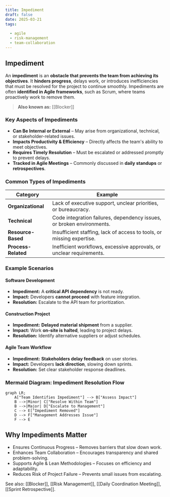 ```yaml
---
title: Impediment
draft: false
date: 2025-03-21
tags:
  
  - agile
  - risk-management
  - team-collaboration
---
```


## **Impediment**
An **impediment** is an **obstacle that prevents the team from achieving its objectives**. It **hinders progress**, delays work, or introduces inefficiencies that must be resolved for the project to continue smoothly. Impediments are often **identified in Agile frameworks**, such as Scrum, where teams proactively work to remove them.

> **Also known as:** [[Blocker]]

### **Key Aspects of Impediments**
- **Can Be Internal or External** – May arise from organizational, technical, or stakeholder-related issues.
- **Impacts Productivity & Efficiency** – Directly affects the team's ability to meet objectives.
- **Requires Timely Resolution** – Must be escalated or addressed promptly to prevent delays.
- **Tracked in Agile Meetings** – Commonly discussed in **daily standups** or **retrospectives**.

### **Common Types of Impediments**
| **Category**         | **Example** |
|----------------------|------------------------------------------------|
| **Organizational**   | Lack of executive support, unclear priorities, or bureaucracy. |
| **Technical**        | Code integration failures, dependency issues, or broken environments. |
| **Resource-Based**   | Insufficient staffing, lack of access to tools, or missing expertise. |
| **Process-Related**  | Inefficient workflows, excessive approvals, or unclear requirements. |

### **Example Scenarios**

#### **Software Development**
- **Impediment:** A **critical API dependency** is not ready.
- **Impact:** Developers **cannot proceed** with feature integration.
- **Resolution:** Escalate to the API team for prioritization.

#### **Construction Project**
- **Impediment:** **Delayed material shipment** from a supplier.
- **Impact:** Work **on-site is halted**, leading to project delays.
- **Resolution:** Identify alternative suppliers or adjust schedules.

#### **Agile Team Workflow**
- **Impediment:** **Stakeholders delay feedback** on user stories.
- **Impact:** Developers **lack direction**, slowing down sprints.
- **Resolution:** Set clear stakeholder response deadlines.

### **Mermaid Diagram: Impediment Resolution Flow**
```mermaid
graph LR;
    A["Team Identifies Impediment"] --> B["Assess Impact"]
    B -->|Minor| C["Resolve Within Team"]
    B -->|Major| D["Escalate to Management"]
    C --> E["Impediment Removed"]
    D --> F["Management Addresses Issue"]
    F --> E
```

## Why Impediments Matter

- Ensures Continuous Progress – Removes barriers that slow down work.
- Enhances Team Collaboration – Encourages transparency and shared problem-solving.
- Supports Agile & Lean Methodologies – Focuses on efficiency and adaptability.
- Reduces Risk of Project Failure – Prevents small issues from escalating.

See also: [[Blocker]], [[Risk Management]], [[Daily Coordination Meeting]], [[Sprint Retrospective]].